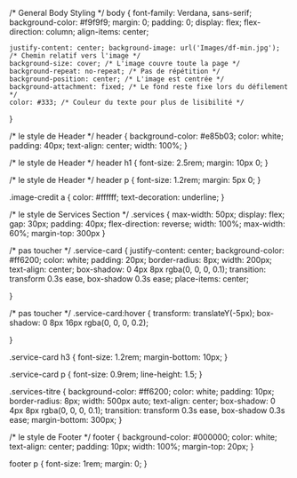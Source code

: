 /* General Body Styling */
body {
    font-family: Verdana, sans-serif;
    background-color: #f9f9f9;
    margin: 0;
    padding: 0;
    display: flex;
    flex-direction: column;
    align-items: center;
    
    justify-content: center; background-image: url('Images/df-min.jpg'); /* Chemin relatif vers l'image */
    background-size: cover; /* L'image couvre toute la page */
    background-repeat: no-repeat; /* Pas de répétition */
    background-position: center; /* L'image est centrée */
    background-attachment: fixed; /* Le fond reste fixe lors du défilement */
    color: #333; /* Couleur du texte pour plus de lisibilité */
  }
  
  /* le style de Header  */
  header {
    background-color: #e85b03;
    color: white;
    padding: 40px;
    text-align: center;
    width: 100%;
  }
  
  /* le style de Header  */
  header h1 {
    font-size: 2.5rem;
    margin: 10px 0;
  }
  
  /* le style de Header  */
  header p {
    font-size: 1.2rem;
    margin: 5px 0;
  }
  
  .image-credit a {
    color: #ffffff;
    text-decoration: underline;
  }
  
  /* le style de Services Section  */
  .services {
    max-width: 50px;
    display: flex;
    gap: 30px;
    padding: 40px;
    flex-direction: reverse;
    width: 100%;
    max-width: 60%;
    margin-top: 300px 
  }
  
  
  /* pas toucher */
  .service-card {
    justify-content: center;
    background-color: #ff6200;
    color: white;
    padding: 20px;
    border-radius: 8px;
    width: 200px;
    text-align: center;
    box-shadow: 0 4px 8px rgba(0, 0, 0, 0.1);
    transition: transform 0.3s ease, box-shadow 0.3s ease;
    place-items: center;
    
  
  }
  
  
  
  /* pas toucher */
  .service-card:hover {
    transform: translateY(-5px);
    box-shadow: 0 8px 16px rgba(0, 0, 0, 0.2);
    
  }
  
  .service-card h3 {
    font-size: 1.2rem;
    margin-bottom: 10px;
  }
  
  .service-card p {
    font-size: 0.9rem;
    line-height: 1.5;
  }
  
  
  .services-titre {
    background-color: #ff6200;
    color: white;
    padding: 10px;
    border-radius: 8px;
    width: 500px auto;
    text-align: center;
    box-shadow: 0 4px 8px rgba(0, 0, 0, 0.1);
    transition: transform 0.3s ease, box-shadow 0.3s ease;
    margin-bottom: 300px;
  }
  
  
  /* le style de Footer  */
  footer {
    background-color: #000000;
    color: white;
    text-align: center;
    padding: 10px;
    width: 100%;
    margin-top: 20px;
  }
  
  footer p {
    font-size: 1rem;
    margin: 0;
  }
  
